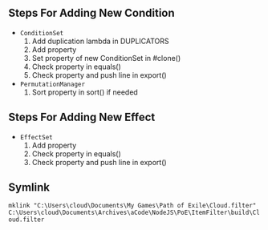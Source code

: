## Steps For Adding New Condition

- `ConditionSet`
	1. Add duplication lambda in DUPLICATORS
	1. Add property
	1. Set property of new ConditionSet in #clone()
	1. Check property in equals()
	1. Check property and push line in export()
- `PermutationManager`
	1. Sort property in sort() if needed

## Steps For Adding New Effect

- `EffectSet`
	1. Add property
	1. Check property in equals()
	1. Check property and push line in export()

## Symlink

`mklink "C:\Users\cloud\Documents\My Games\Path of Exile\Cloud.filter" C:\Users\cloud\Documents\Archives\aCode\NodeJS\PoE\ItemFilter\build\Cloud.filter`
